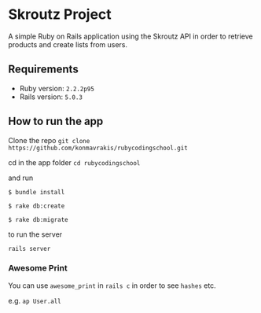 # Skroutz Project 
A simple Ruby on Rails application using the Skroutz API in order to retrieve products and create lists from users. 

## Requirements
* Ruby version: ``2.2.2p95``
* Rails version: ``5.0.3``

## How to run the app
Clone the repo
``git clone https://github.com/konmavrakis/rubycodingschool.git ``

cd in the app folder
``cd rubycodingschool``

and run

``$ bundle install``

``$ rake db:create``

``$ rake db:migrate``


to run the server

``rails server``

### Awesome Print

You can use ``awesome_print`` in ``rails c`` in order to see ``hashes`` etc. 

e.g. ``ap User.all``

